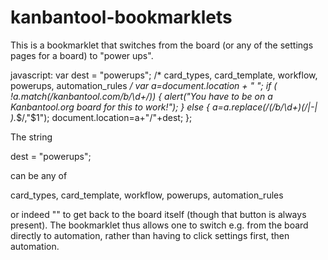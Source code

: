 # kanbantool-bookmarklets

This is a bookmarklet that switches from the board (or any of the settings pages for a board) to "power ups". 

javascript: var dest = "powerups"; /* card_types, card_template, workflow, powerups, automation_rules  */ var a=document.location + " "; if ( !a.match(/kanbantool\.com\/b\/\d+/)) { alert("You have to be on a Kanbantool.org board for this to work!"); } else { a=a.replace(/(\/b\/\d+)(\/|\-| ).*$/,"$1"); document.location=a+"/"+dest; };


The string 

dest = "powerups"; 

can be any of 

card_types, card_template, workflow, powerups, automation_rules

or indeed "" to get back to the board itself (though that button is always present). The bookmarklet thus allows one to switch e.g. from the board directly to automation, rather than having to click settings first, then automation.


